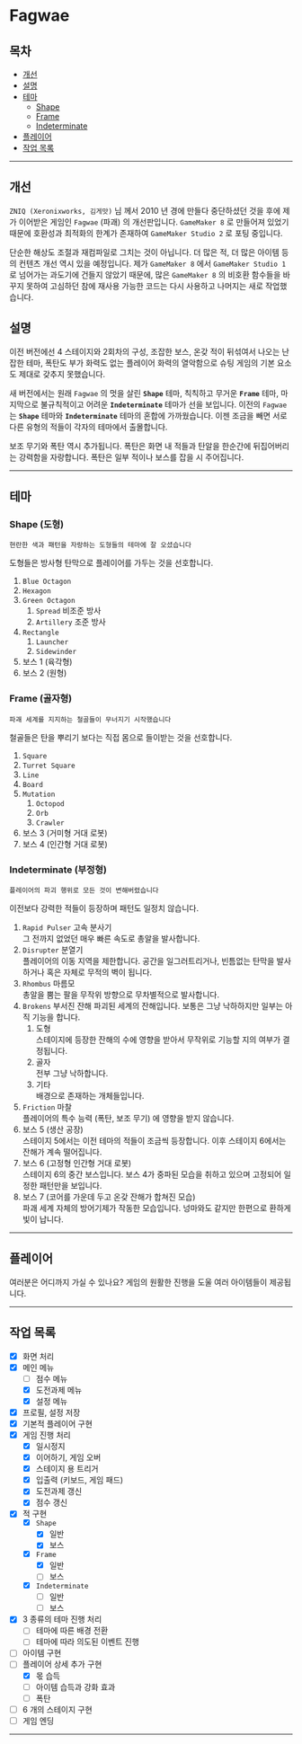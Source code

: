 Fagwae
==========

## 목차

- [개선](https://github.com/iconstudio/Fagwae#개선)
- [설명](https://github.com/iconstudio/Fagwae#설명)
- [테마](https://github.com/iconstudio/Fagwae#테마)
  - [Shape](https://github.com/iconstudio/Fagwae#shape-도형)
  - [Frame](https://github.com/iconstudio/Fagwae#frame-골자형)
  - [Indeterminate](https://github.com/iconstudio/Fagwae#indeterminate-부정형)
- [플레이어](https://github.com/iconstudio/Fagwae#플레이어)
- [작업 목록](https://github.com/iconstudio/Fagwae#작업-목록)

------

## 개선

 `ZNIQ (Xeronixworks, 김게맛)` 님 께서 2010 년 경에 만들다 중단하셨던 것을 후에 제가 이어받은 게임인 `Fagwae` (파괘) 의 개선판입니다. `GameMaker 8` 로 만들어져 있었기 때문에 호환성과 최적화의 한계가 존재하여 `GameMaker Studio 2` 로 포팅 중입니다.

 단순한 해상도 조절과 재컴파일로 그치는 것이 아닙니다. 더 많은 적, 더 많은 아이템 등의 컨텐츠 개선 역시 있을 예정입니다. 제가 `GameMaker 8` 에서 `GameMaker Studio 1` 로 넘어가는 과도기에 건들지 않았기 때문에, 많은 `GameMaker 8` 의 비호환 함수들을 바꾸지 못하여 고심하던 참에 재사용 가능한 코드는 다시 사용하고 나머지는 새로 작업했습니다.

## 설명

 이전 버전에선 4 스테이지와 2회차의 구성, 조잡한 보스, 온갖 적이 뒤섞여서 나오는 난잡한 테마, 폭탄도 부가 화력도 없는 플레이어 화력의 열악함으로 슈팅 게임의 기본 요소도 제대로 갖추지 못했습니다.

 새 버전에서는 원래 `Fagwae` 의 멋을 살린 **`Shape`** 테마, 칙칙하고 무거운 **`Frame`** 테마, 마지막으로 불규칙적이고 어려운 **`Indeterminate`** 테마가 선을 보입니다. 이전의 `Fagwae` 는 **`Shape`** 테마와 **`Indeterminate`** 테마의 혼합에 가까웠습니다. 이젠 조금을 빼면 서로 다른 유형의 적들이 각자의 테마에서 출몰합니다.

 보조 무기와 폭탄 역시 추가됩니다. 폭탄은 화면 내 적들과 탄알을 한순간에 뒤집어버리는 강력함을 자랑합니다. 폭탄은 일부 적이나 보스를 잡을 시 주어집니다.

------

## 테마

### Shape (도형)

`현란한 색과 패턴을 자랑하는 도형들의 테마에 잘 오셨습니다`

 도형들은 방사형 탄막으로 플레이어를 가두는 것을 선호합니다.

1. `Blue Octagon`
2. `Hexagon`
3. `Green Octagon`
   1. `Spread` 비조준 방사
   2. `Artillery` 조준 방사
4. `Rectangle`
   1. `Launcher`
   2. `Sidewinder`
6. 보스 1 (육각형)
7. 보스 2 (원형)

### Frame (골자형)

`파괘 세계를 지지하는 철골들이 무너지기 시작했습니다`

 철골들은 탄을 뿌리기 보다는 직접 몸으로 들이받는 것을 선호합니다.

1. `Square`
2. `Turret Square`
3. `Line`
4. `Board`
5. `Mutation`
   1. `Octopod`
   2. `Orb`
   3. `Crawler`
7. 보스 3 (거미형 거대 로봇)
8. 보스 4 (인간형 거대 로봇)

### Indeterminate (부정형)

`플레이어의 파괴 행위로 모든 것이 변해버렸습니다`

 이전보다 강력한 적들이 등장하며 패턴도 일정치 않습니다.

1. `Rapid Pulser` 고속 분사기  
   그 전까지 없었던 매우 빠른 속도로 총알을 발사합니다.
2. `Disrupter` 분열기  
   플레이어의 이동 지역을 제한합니다. 공간을 일그러트리거나, 빈틈없는 탄막을 발사하거나 혹은 자체로 무적의 벽이 됩니다.
3. `Rhombus` 마름모  
   총알을 뿜는 팔을 무작위 방향으로 무차별적으로 발사합니다.
4. `Brokens` 부서진 잔해
   파괴된 세계의 잔해입니다. 보통은 그냥 낙하하지만 일부는 아직 기능을 합니다.
   1. 도형  
      스테이지에 등장한 잔해의 수에 영향을 받아서 무작위로 기능할 지의 여부가 결정됩니다.
   2. 골자  
      전부 그냥 낙하합니다.
   3. 기타  
      배경으로 존재하는 개체들입니다.
5. `Friction` 마찰  
   플레이어의 특수 능력 (폭탄, 보조 무기) 에 영향을 받지 않습니다.
6. 보스 5 (생산 공장)  
   스테이지 5에서는 이전 테마의 적들이 조금씩 등장합니다. 이후 스테이지 6에서는 잔해가 계속 떨어집니다.
7. 보스 6 (고정형 인간형 거대 로봇)  
   스테이지 6의 중간 보스입니다. 보스 4가 중파된 모습을 취하고 있으며 고정되어 일정한 패턴만을 보입니다.
8. 보스 7 (코어를 가운데 두고 온갖 잔해가 합쳐진 모습)  
   파괘 세계 자체의 방어기제가 작동한 모습입니다. 넝마와도 같지만 한편으로 환하게 빛이 납니다.

------

## 플레이어

여러분은 어디까지 가실 수 있나요? 게임의 원활한 진행을 도울 여러 아이템들이 제공됩니다.



------

## 작업 목록

- [x] 화면 처리
- [x] 메인 메뉴
  - [ ] 점수 메뉴
  - [x] 도전과제 메뉴
  - [x] 설정 메뉴
- [x] 프로필, 설정 저장
- [x] 기본적 플레이어 구현
- [x] 게임 진행 처리
  - [x] 일시정지
  - [x] 이어하기, 게임 오버
  - [x] 스테이지 용 트리거
  - [x] 입출력 (키보드, 게임 패드)
  - [x] 도전과제 갱신
  - [x] 점수 갱신
- [x] 적 구현
  - [x] `Shape`
    - [x] 일반
    - [x] 보스
  - [x] `Frame`
    - [x] 일반
    - [ ] 보스
  - [x] `Indeterminate`
    - [ ] 일반
    - [ ] 보스
- [x] 3 종류의 테마 진행 처리
  - [ ] 테마에 따른 배경 전환
  - [ ] 테마에 따라 의도된 이벤트 진행
- [ ] 아이템 구현
- [ ] 플레이어 상세 추가 구현
  - [x] 몫 습득
  - [ ] 아이템 습득과 강화 효과
  - [ ] 폭탄
- [ ] 6 개의 스테이지 구현
- [ ] 게임 엔딩

------


